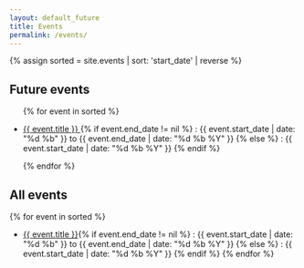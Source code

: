 ```yaml
---
layout: default_future
title: Events
permalink: /events/
---
```

 {% assign sorted = site.events | sort: 'start_date' | reverse    %}

## Future events
<ul>
{% for event in sorted %}
 <div future-date="{{ event.end_date | date: '%Y-%m-%d' }}">
<li>  <p> <a href="{{event.url}}">{{ event.title }} </a>{% if event.end_date != nil %} : {{ event.start_date | date: "%d %b"  }}  to  {{ event.end_date | date: "%d %b %Y"  }} {% else %} : {{ event.start_date | date: "%d %b %Y"  }} 
{% endif %}
</p></li></div>
{% endfor %}
</ul>

## All events


{% for event in sorted %}
  - [{{ event.title  }}]({{event.url}}){% if event.end_date != nil %} : {{ event.start_date | date: "%d %b"  }}  to  {{ event.end_date | date: "%d %b %Y"  }} {% else %} : {{ event.start_date | date: "%d %b %Y"  }} 
{% endif %}
{% endfor %} 
